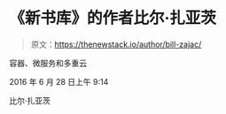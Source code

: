 # 《新书库》的作者比尔·扎亚茨

> 原文：<https://thenewstack.io/author/bill-zajac/>

容器、微服务和多重云

2016 年 6 月 28 日上午 9:14

比尔·扎亚茨